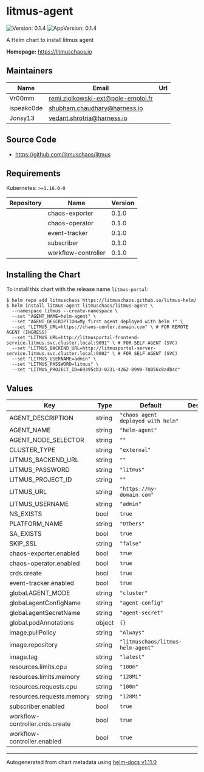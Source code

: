 # litmus-agent

![Version: 0.1.4](https://img.shields.io/badge/Version-0.1.4-informational?style=flat-square) ![AppVersion: 0.1.4](https://img.shields.io/badge/AppVersion-0.1.4-informational?style=flat-square)

A Helm chart to install litmus agent

**Homepage:** <https://litmuschaos.io>

## Maintainers

| Name | Email | Url |
| ---- | ------ | --- |
| Vr00mm | <remi.ziolkowski-ext@pole-emploi.fr> |  |
| ispeakc0de | <shubham.chaudhary@harness.io> |  |
| Jonsy13 | <vedant.shrotria@harness.io> |  |

## Source Code

* <https://github.com/litmuschaos/litmus>

## Requirements

Kubernetes: `>=1.16.0-0`

| Repository | Name | Version |
|------------|------|---------|
|  | chaos-exporter | 0.1.0 |
|  | chaos-operator | 0.1.0 |
|  | event-tracker | 0.1.0 |
|  | subscriber | 0.1.0 |
|  | workflow-controller | 0.1.0 |

## Installing the Chart

To install this chart with the release name `litmus-portal`:

```console
$ helm repo add litmuschaos https://litmuschaos.github.io/litmus-helm/
$ helm install litmus-agent litmuschaos/litmus-agent \
  --namespace litmus --create-namespace \
  --set "AGENT_NAME=helm-agent" \
  --set "AGENT_DESCRIPTION=My first agent deployed with helm !" \
  --set "LITMUS_URL=https://chaos-center.domain.com" \ # FOR REMOTE AGENT (INGRESS)
  --set "LITMUS_URL=http://litmusportal-frontend-service.litmus.svc.cluster.local:9091" \ # FOR SELF AGENT (SVC)
  --set "LITMUS_BACKEND_URL=http://litmusportal-server-service.litmus.svc.cluster.local:9002" \ # FOR SELF AGENT (SVC)
  --set "LITMUS_USERNAME=admin" \
  --set "LITMUS_PASSWORD=litmus" \
  --set "LITMUS_PROJECT_ID=69395cb3-0231-4262-8990-78056c8adb4c"
```

## Values

| Key | Type | Default | Description |
|-----|------|---------|-------------|
| AGENT_DESCRIPTION | string | `"chaos agent deployed with helm"` |  |
| AGENT_NAME | string | `"helm-agent"` |  |
| AGENT_NODE_SELECTOR | string | `""` |  |
| CLUSTER_TYPE | string | `"external"` |  |
| LITMUS_BACKEND_URL | string | `""` |  |
| LITMUS_PASSWORD | string | `"litmus"` |  |
| LITMUS_PROJECT_ID | string | `""` |  |
| LITMUS_URL | string | `"https://my-domain.com"` |  |
| LITMUS_USERNAME | string | `"admin"` |  |
| NS_EXISTS | bool | `true` |  |
| PLATFORM_NAME | string | `"Others"` |  |
| SA_EXISTS | bool | `true` |  |
| SKIP_SSL | string | `"false"` |  |
| chaos-exporter.enabled | bool | `true` |  |
| chaos-operator.enabled | bool | `true` |  |
| crds.create | bool | `true` |  |
| event-tracker.enabled | bool | `true` |  |
| global.AGENT_MODE | string | `"cluster"` |  |
| global.agentConfigName | string | `"agent-config"` |  |
| global.agentSecretName | string | `"agent-secret"` |  |
| global.podAnnotations | object | `{}` |  |
| image.pullPolicy | string | `"Always"` |  |
| image.repository | string | `"litmuschaos/litmus-helm-agent"` |  |
| image.tag | string | `"latest"` |  |
| resources.limits.cpu | string | `"100m"` |  |
| resources.limits.memory | string | `"128Mi"` |  |
| resources.requests.cpu | string | `"100m"` |  |
| resources.requests.memory | string | `"128Mi"` |  |
| subscriber.enabled | bool | `true` |  |
| workflow-controller.crds.create | bool | `true` |  |
| workflow-controller.enabled | bool | `true` |  |

----------------------------------------------
Autogenerated from chart metadata using [helm-docs v1.11.0](https://github.com/norwoodj/helm-docs/releases/v1.11.0)
